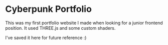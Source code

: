 # Cyberpunk Portfolio

This was my first portfolio website I made when looking for a junior frontend position. It used THREE.js and some custom shaders.

I've saved it here for future reference :)